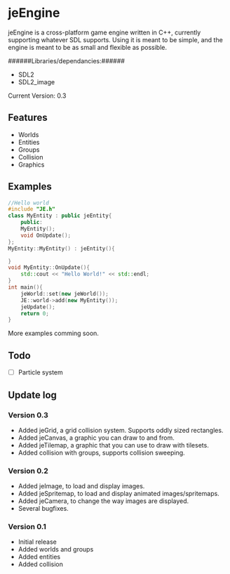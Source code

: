 jeEngine
========
jeEngine is a cross-platform game engine written in C++, currently supporting whatever SDL supports.
Using it is meant to be simple, and the engine is meant to be as small and flexible as possible.

######Libraries/dependancies:######
- SDL2
- SDL2_image

Current Version: 0.3

Features
--------
- Worlds
- Entities
- Groups
- Collision
- Graphics

Examples
--------
```C++
//Hello world
#include "JE.h"
class MyEntity : public jeEntity{
	public:
	MyEntity();
	void OnUpdate();
};
MyEntity::MyEntity() : jeEntity(){

}
void MyEntity::OnUpdate(){
	std::cout << "Hello World!" << std::endl;
}
int main(){
	jeWorld::set(new jeWorld());
	JE::world->add(new MyEntity());
	jeUpdate();
	return 0;
}
```

More examples comming soon.

Todo
--------
- [ ] Particle system

Update log
--------
### Version 0.3 ###
- Added jeGrid, a grid collision system.  Supports oddly sized rectangles.
- Added jeCanvas, a graphic you can draw to and from.
- Added jeTilemap, a graphic that you can use to draw with tilesets.
- Added collision with groups, supports collision sweeping.

### Version 0.2 ###
- Added jeImage, to load and display images.
- Added jeSpritemap, to load and display animated images/spritemaps.
- Added jeCamera, to change the way images are displayed.
- Several bugfixes.

### Version 0.1 ###
- Initial release
- Added worlds and groups
- Added entities
- Added collision


